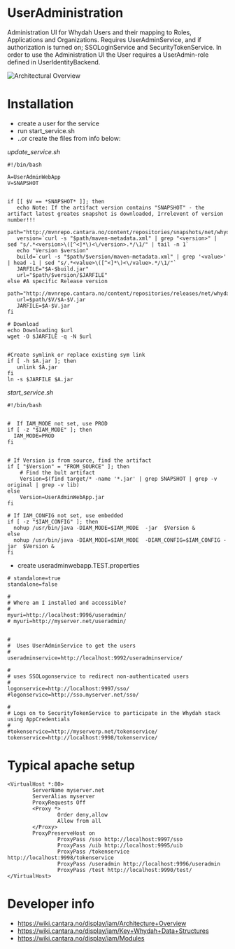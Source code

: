 UserAdministration
========================

Administration UI for Whydah Users and their mapping to Roles, Applications and Organizations.
Requires UserAdminService, and if authorization is turned on; SSOLoginService and SecurityTokenService.
In order to use the Administration UI the User requires a UserAdmin-role defined in UserIdentityBackend.


![Architectural Overview](https://wiki.cantara.no/download/attachments/37388694/Whydah+infrastructure.png)

Installation
============



* create a user for the service
* run start_service.sh
* ..or create the files from info below:

*update_service.sh*
```
#!/bin/bash

A=UserAdminWebApp
V=SNAPSHOT


if [[ $V == *SNAPSHOT* ]]; then
   echo Note: If the artifact version contains "SNAPSHOT" - the artifact latest greates snapshot is downloaded, Irrelevent of version number!!!
   path="http://mvnrepo.cantara.no/content/repositories/snapshots/net/whydah/identity/$A"
   version=`curl -s "$path/maven-metadata.xml" | grep "<version>" | sed "s/.*<version>\([^<]*\)<\/version>.*/\1/" | tail -n 1`
   echo "Version $version"
   build=`curl -s "$path/$version/maven-metadata.xml" | grep '<value>' | head -1 | sed "s/.*<value>\([^<]*\)<\/value>.*/\1/"`
   JARFILE="$A-$build.jar"
   url="$path/$version/$JARFILE"
else #A specific Release version
   path="http://mvnrepo.cantara.no/content/repositories/releases/net/whydah/identity/$A"
   url=$path/$V/$A-$V.jar
   JARFILE=$A-$V.jar
fi

# Download
echo Downloading $url
wget -O $JARFILE -q -N $url


#Create symlink or replace existing sym link
if [ -h $A.jar ]; then
   unlink $A.jar
fi
ln -s $JARFILE $A.jar
```


*start_service.sh*
```
#!/bin/bash


#  If IAM_MODE not set, use PROD
if [ -z "$IAM_MODE" ]; then
  IAM_MODE=PROD
fi


# If Version is from source, find the artifact
if [ "$Version" = "FROM_SOURCE" ]; then
    # Find the bult artifact
    Version=$(find target/* -name '*.jar' | grep SNAPSHOT | grep -v original | grep -v lib)
else
    Version=UserAdminWebApp.jar
fi

# If IAM_CONFIG not set, use embedded
if [ -z "$IAM_CONFIG" ]; then
  nohup /usr/bin/java -DIAM_MODE=$IAM_MODE  -jar  $Version &
else
  nohup /usr/bin/java -DIAM_MODE=$IAM_MODE  -DIAM_CONFIG=$IAM_CONFIG -jar  $Version &
fi

```


* create useradminwebapp.TEST.properties

```
# standalone=true
standalone=false

#
# Where am I installed and accessible?
#
myuri=http://localhost:9996/useradmin/
# myuri=http://myserver.net/useradmin/


#
#  Uses UserAdminService to get the users
#
useradminservice=http://localhost:9992/useradminservice/

#
# uses SSOLogonservice to redirect non-authenticated users
#
logonservice=http://localhost:9997/sso/
#logonservice=http://sso.myserver.net/sso/

#
# Logs on to SecurityTokenService to participate in the Whydah stack using AppCredentials
#
#tokenservice=http://myserverp.net/tokenservice/
tokenservice=http://localhost:9998/tokenservice/
```

Typical apache setup
====================

```
<VirtualHost *:80>
        ServerName myserver.net
        ServerAlias myserver
        ProxyRequests Off
        <Proxy *>
                Order deny,allow
                Allow from all
        </Proxy>
        ProxyPreserveHost on
                ProxyPass /sso http://localhost:9997/sso
                ProxyPass /uib http://localhost:9995/uib
                ProxyPass /tokenservice http://localhost:9998/tokenservice
                ProxyPass /useradmin http://localhost:9996/useradmin
                ProxyPass /test http://localhost:9990/test/
</VirtualHost>
```




Developer info
==============

* https://wiki.cantara.no/display/iam/Architecture+Overview
* https://wiki.cantara.no/display/iam/Key+Whydah+Data+Structures
* https://wiki.cantara.no/display/iam/Modules

